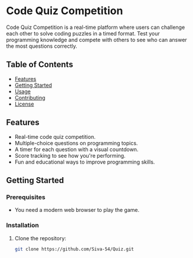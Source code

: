 # Code Quiz Competition

Code Quiz Competition is a real-time platform where users can challenge each other to solve coding puzzles in a timed format. Test your programming knowledge and compete with others to see who can answer the most questions correctly.

## Table of Contents

- [Features](#features)
- [Getting Started](#getting-started)
- [Usage](#usage)
- [Contributing](#contributing)
- [License](#license)

## Features

- Real-time code quiz competition.
- Multiple-choice questions on programming topics.
- A timer for each question with a visual countdown.
- Score tracking to see how you're performing.
- Fun and educational ways to improve programming skills.

## Getting Started

### Prerequisites

- You need a modern web browser to play the game.

### Installation

1. Clone the repository:

   ```bash
   git clone https://github.com/Siva-54/Quiz.git
